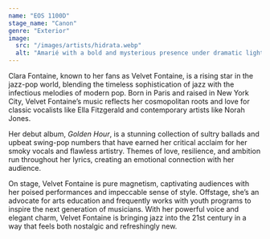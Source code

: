 ```yaml
---
name: "EOS 1100D"
stage_name: "Canon"
genre: "Exterior"
image:
  src: "/images/artists/hidrata.webp"
  alt: "Amarié with a bold and mysterious presence under dramatic lighting"
---
```


Clara Fontaine, known to her fans as Velvet Fontaine, is a rising star in the jazz-pop world, blending the timeless sophistication of jazz with the infectious melodies of modern pop. Born in Paris and raised in New York City, Velvet Fontaine’s music reflects her cosmopolitan roots and love for classic vocalists like Ella Fitzgerald and contemporary artists like Norah Jones.

Her debut album, _Golden Hour_, is a stunning collection of sultry ballads and upbeat swing-pop numbers that have earned her critical acclaim for her smoky vocals and flawless artistry. Themes of love, resilience, and ambition run throughout her lyrics, creating an emotional connection with her audience.

On stage, Velvet Fontaine is pure magnetism, captivating audiences with her poised performances and impeccable sense of style. Offstage, she’s an advocate for arts education and frequently works with youth programs to inspire the next generation of musicians. With her powerful voice and elegant charm, Velvet Fontaine is bringing jazz into the 21st century in a way that feels both nostalgic and refreshingly new.
